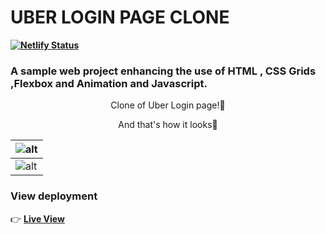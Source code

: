 # UBER LOGIN PAGE CLONE
**[![Netlify Status](https://api.netlify.com/api/v1/badges/a8b77692-5fa1-4fe3-8a13-37e2b29f9df0/deploy-status)](https://app.netlify.com/sites/triparnochatterjeetributepage/deploys)**

### A sample web project enhancing the use of HTML , CSS Grids ,Flexbox and Animation and Javascript.


<p align="center">Clone of Uber Login page!👀
  <p align="center">
    And that's how it looks🤩
 </p>

| ![alt](https://i.imgur.com/1JDErHb.gif) |
| --------------------------------------- |
| ![alt](https://i.imgur.com/Co6nUoW.png) |



### View deployment
:point_right: **[Live View](https://triparnochatterjeeuberloginclone.netlify.app/)**
